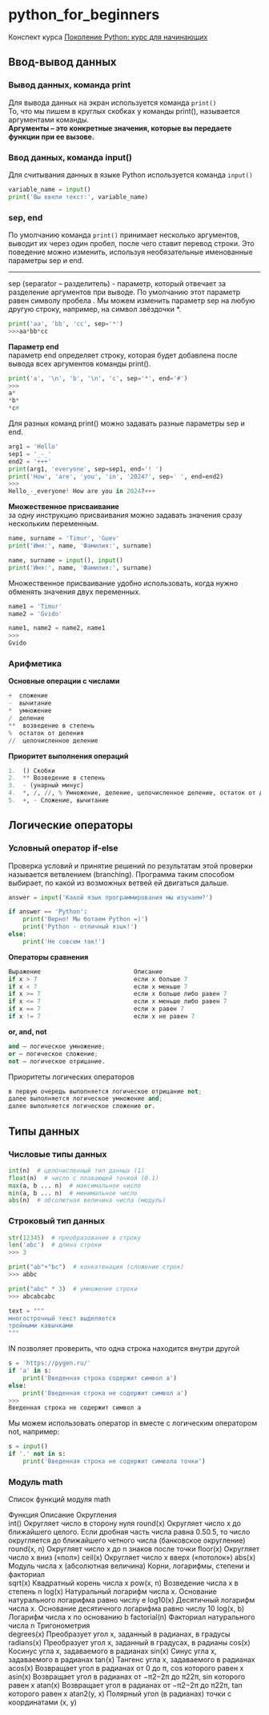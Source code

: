 # python_for_beginners
Конспект курса [Поколение Python: курс для начинающих](https://stepik.org/course/58852/promo)

## Ввод-вывод данных
### Вывод данных, команда print
Для вывода данных на экран используется команда ``` print() ```  
То, что мы пишем в круглых скобках у команды print(), называется аргументами команды.  
**Аргументы – это конкретные значения, которые вы передаете функции при ее вызове.**  

### Ввод данных, команда input()
Для считывания данных в языке Python используется команда ```input()```  

```python
variable_name = input()
print('Вы ввели текст:', variable_name)
```

### sep, end
По умолчанию команда ```print()``` принимает несколько аргументов, выводит их через один пробел, после чего ставит перевод строки. Это поведение можно изменить, используя необязательные именованные параметры sep и end.  
______
sep (separator – разделитель) - параметр, который отвечает за разделение аргументов при выводе. По умолчанию этот параметр равен символу пробела  .
Мы можем изменить параметр sep на любую другую строку, например, на символ звёздочки *.
```python
print('aa', 'bb', 'cc', sep='*')
>>>aa*bb*cc
```
**Параметр end**  
параметр end определяет строку, которая будет добавлена после вывода всех аргументов команды print().
```python
print('a', '\n', 'b', '\n', 'c', sep='*', end='#')
>>>
a*
*b*
*c#
```
Для разных команд print() можно задавать разные параметры sep и end.
```python
arg1 = 'Hello'
sep1 = '_-_'
end2 = '+++'
print(arg1, 'everyone', sep=sep1, end='! ')
print('How', 'are', 'you', 'in', '2024?', sep=' ', end=end2)
>>>
Hello_-_everyone! How are you in 2024?+++
```
**Множественное присваивание**  
за одну инструкцию присваивания можно задавать значения сразу нескольким переменным. 
```python
name, surname = 'Timur', 'Guev'
print('Имя:', name, 'Фамилия:', surname)
```

```python
name, surname = input(), input()
print('Имя:', name, 'Фамилия:', surname)
```
Множественное присваивание удобно использовать, когда нужно обменять значения двух переменных.   
```python
name1 = 'Timur'
name2 = 'Gvido'

name1, name2 = name2, name1
>>>
Gvido
```

### Арифметика
**Основные операции с числами**
```python
+  сложение
-  вычитание
*  умножение
/  деление
**  возведение в степень
%  остаток от деления
//  целочисленное деление
```
**Приоритет выполнения операций**
```python
1.	() Скобки
2.	** Возведение в степень
3.	- (унарный минус)
4.	*, /, //, % Умножение, деление, целочисленное деление, остаток от деления
5.	+, - Сложение, вычитание
```
## Логические операторы
### Условный оператор if-else   
Проверка условий и принятие решений по результатам этой проверки называется ветвлением (branching). Программа таким способом выбирает, по какой из возможных ветвей ей двигаться дальше.
```python
answer = input('Какой язык программирования мы изучаем?')

if answer == 'Python':
    print('Верно! Мы ботаем Python =)')
    print('Python - отличный язык!')
else:
    print('Не совсем так!')
```
**Операторы сравнения**
```python
Выражение                          Описание
if x > 7                           если x больше 7         
if x < 7                           если x меньше 7
if x >= 7                          если x больше либо равен 7
if x <= 7                          если x меньше либо равен 7
if x == 7                          если x равен 7
if x != 7                          если x не равен 7
```

**or, and, not**
```python
and — логическое умножение;
or — логическое сложение;
not — логическое отрицание.
```
Приоритеты логических операторов  
```python
в первую очередь выполняется логическое отрицание not;
далее выполняется логическое умножение and;
далее выполняется логическое сложение or.
```
## Типы данных
### Числовые типы данных
```python
int(n)  # целочисленный тип данных (1)  
float(n)  # число с плавающей точкой (0.1)  
max(a, b ... n)  # максимальное число  
min(a, b ... n)  # минимальное число  
abs(n)  # абсолютная величина числа (модуль)
```
### Строковый тип данных
```python
str(12345)  # преобразование в строку  
len('abc')  # длина строки
>>> 3 

print("ab"+"bc")  # конкатенация (сложение строк)  
>>> abbc  

print("abc" * 3)  # умножение строки  
>>> abcabcabc  

text = """  
многострочный текст выделяется  
тройными кавычками  
"""  
```

IN позволяет проверить, что одна строка находится внутри другой
```python
s = 'https://pygen.ru/'
if 'a' in s:
    print('Введенная строка содержит символ а')
else:
    print('Введенная строка не содержит символ а')
>>>
Введенная строка не содержит символ а
```
Мы можем использовать оператор in вместе с логическим оператором not, например:
```python
s = input()
if '.' not in s:
    print('Введенная строка не содержит символа точки')
```
### Модуль math
Список функций модуля math

Функция	Описание
Округления	
int()	Округляет число в сторону нуля
round(x)	Округляет число x до ближайшего целого. Если дробная часть числа равна 0.50.5, то число округляется до ближайшего четного числа (банковское округление)
round(x, n)	Округляет число x до n знаков после точки
floor(x)	Округляет число x вниз («пол»)
ceil(x)	Округляет число x вверх («потолок»)
abs(x)	Модуль числа x (абсолютная величина)
Корни, логарифмы, степени и факториал	
sqrt(x)	Квадратный корень числа x
pow(x, n)	Возведение числа x в степень n
log(x)	Натуральный логарифм числа x. Основание натурального логарифма равно числу e
log10(x)	Десятичный логарифм числа x. Основание десятичного логарифма равно числу 10
log(x, b)	Логарифм числа x по основанию b
factorial(n)	Факториал натурального числа n
Тригонометрия	
degrees(x)	Преобразует угол x, заданный в радианах, в градусы
radians(x)	Преобразует угол x, заданный в градусах, в радианы
cos(x)	Косинус угла x, задаваемого в радианах
sin(x)	Синус угла x, задаваемого в радианах
tan(x)	Тангенс угла x, задаваемого в радианах
acos(x)	Возвращает угол в радианах от 0 до π, cos которого равен x
asin(x)	Возвращает угол в радианах от −π2−2π​ до π22π​, sin которого равен x
atan(x)	Возвращает угол в радианах от −π2−2π​ до π22π​, tan которого равен x
atan2(y, x)	Полярный угол (в радианах) точки с координатами (x, y)
